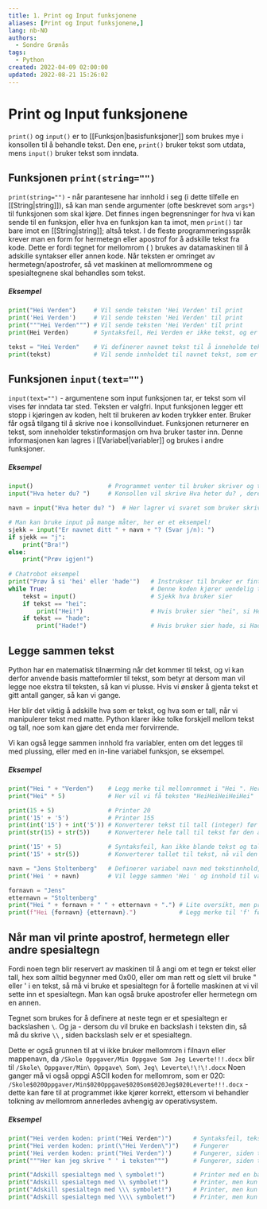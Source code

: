 ```yaml
---
title: 1. Print og Input funksjonene
aliases: [Print og Input funksjonene,]
lang: nb-NO
authors:
  - Sondre Grønås
tags:
  - Python
created: 2022-04-09 02:00:00
updated: 2022-08-21 15:26:02
---
```

# Print og Input funksjonene
`print()` og `input()` er to [[Funksjon|basisfunksjoner]] som brukes mye i konsollen til å behandle tekst. Den ene, `print()` bruker tekst som utdata, mens `input()` bruker tekst som inndata.

## Funksjonen `print(string="")`
`print(string="")` - når parantesene har innhold i seg (i dette tilfelle en [[String|string]]), så kan man sende argumenter (ofte beskrevet som `args*`) til funksjonen som skal kjøre. Det finnes ingen begrensninger for hva vi kan sende til en funksjon, eller hva en funksjon kan ta imot, men `print()` tar bare imot en [[String|string]]; altså tekst. I de fleste programmeringsspråk krever man en form for hermetegn eller apostrof for å adskille tekst fra kode. Dette er fordi tegnet for mellomrom ( ) brukes av datamaskinen til å adskille syntakser eller annen kode. Når teksten er omringet av hermetegn/apostrofer, så vet maskinen at mellomrommene og spesialtegnene skal behandles som tekst.

##### Eksempel
```python
print("Hei Verden") 	# Vil sende teksten 'Hei Verden' til print
print('Hei Verden')		# Vil sende teksten 'Hei Verden' til print
print("""Hei Verden""") # Vil sende teksten 'Hei Verden' til print
print(Hei Verden) 		# Syntaksfeil, Hei Verden er ikke tekst, og er derfor ikke definert

tekst = "Hei Verden"	# Vi definerer navnet tekst til å inneholde teksten 'Hei Verden' og lagre i RAM.
print(tekst) 			# Vil sende innholdet til navnet tekst, som er 'Hei Verden', til print.
```

## Funksjonen `input(text="")`
`input(text="")` - argumentene som input funksjonen tar, er tekst som vil vises før inndata tar sted. Teksten er valgfri. Input funksjonen legger ett stopp i kjøringen av koden, helt til brukeren av koden trykker enter. Bruker får også tilgang til å skrive noe i konsollvinduet. Funksjonen returnerer en tekst, som inneholder tekstinformasjon om hva bruker taster inn. Denne informasjonen kan lagres i [[Variabel|variabler]] og brukes i andre funksjoner.

##### Eksempel
```python
input()						# Programmet venter til bruker skriver og trykker enter, før den går videre.
input("Hva heter du? ")		# Konsollen vil skrive Hva heter du? , deretter kan bruker taste inn et svar.

navn = input("Hva heter du? ")	# Her lagrer vi svaret som bruker skriver, i en variabel med navn 'navn'

# Man kan bruke input på mange måter, her er et eksempel!
sjekk = input("Er navnet ditt " + navn + "? (Svar j/n): ")
if sjekk == "j":
	print("Bra!")
else:
	print("Prøv igjen!")
	
# Chatrobot eksempel
print("Prøv å si 'hei' eller 'hade'")	# Instrukser til bruker er fint å ha!
while True:								# Denne koden kjører uendelig til man trykker X
	tekst = input()						# Sjekk hva bruker sier
	if tekst == "hei":
		print("Hei!")					# Hvis bruker sier "hei", si Hei! tilbake.
	if tekst == "hade":
		print("Hade!")					# Hvis bruker sier hade, si Hade! tilbake.
```

## Legge sammen tekst
Python har en matematisk tilnærming når det kommer til tekst, og vi kan derfor anvende basis matteformler til tekst, som betyr at dersom man vil legge noe ekstra til teksten, så kan vi plusse. Hvis vi ønsker å gjenta tekst et gitt antall ganger, så kan vi gange. 

Her blir det viktig å adskille hva som er tekst, og hva som er tall, når vi manipulerer tekst med matte. Python klarer ikke tolke forskjell mellom tekst og tall, noe som kan gjøre det enda mer forvirrende.

Vi kan også legge sammen innhold fra variabler, enten om det legges til med plussing, eller med en in-line variabel funksjon, se eksempel.

##### Eksempel
```python
print("Hei " + "Verden")	# Legg merke til mellomrommet i "Hei ". Her blir resultatet "Hei Verden"
print("Hei" * 5)			# Her vil vi få teksten "HeiHeiHeiHeiHei"	

print(15 + 5)				# Printer 20
print('15' + '5')			# Printer 155
print(int('15') + int('5'))	# Konverterer tekst til tall (integer) før den adderer, og printer derfor 20
print(str(15) + str(5))		# Konverterer hele tall til tekst før den adderer, printer derfor 155

print('15' + 5)				# Syntaksfeil, kan ikke blande tekst og tall.
print('15' + str(5))		# Konverterer tallet til tekst, nå vil den printe 155

navn = "Jens Stoltenberg"	# Definerer variabel navn med tekstinnhold, "Jens Stoltenberg"
print('Hei ' + navn)		# Vil legge sammen 'Hei ' og innhold til variabel navn, "Hei Jens Stoltenberg"

fornavn = "Jens"
etternavn = "Stoltenberg"
print("Hei " + fornavn + " " + etternavn + ".")	# Lite oversikt, men printer Hei Jens Stoltenberg.
print(f"Hei {fornavn} {etternavn}.")			# Legg merke til 'f' før teksten starter.
```

## Når man vil printe apostrof, hermetegn eller andre spesialtegn
Fordi noen tegn blir reservert av maskinen til å angi om et tegn er tekst eller tall, hex som alltid begynner med 0x00, eller om man rett og slett vil bruke " eller ' i en tekst, så må vi bruke et spesialtegn for å fortelle maskinen at vi vil sette inn et spesialtegn. Man kan også bruke apostrofer eller hermetegn om en annen.

Tegnet som brukes for å definere at neste tegn er et spesialtegn er backslashen `\`. Og ja - dersom du vil bruke en backslash i teksten din, så må du skrive `\\` , siden backslash selv er et spesialtegn. 

Dette er også grunnen til at vi ikke bruker mellomrom i filnavn eller mappenavn, da `/Skole Oppgaver/Min Oppgave Som Jeg Leverte!!!.docx` blir til `/Skole\ Oppgaver/Min\ Oppgave\ Som\ Jeg\ Leverte\!\!\!.docx` Noen ganger må vi også oppgi ASCII koden for mellomrom, som er 020: `/Skole$020Oppgaver/Min$020Oppgave$020Som$020Jeg$020Leverte!!!.docx` - dette kan føre til at programmet ikke kjører korrekt, ettersom vi behandler tolkning av mellomrom annerledes avhengig av operativsystem.

##### Eksempel
```python
print("Hei verden koden: print("Hei Verden")") 		# Syntaksfeil, teksten bare slutter midt i.
print("Hei verden koden: print(\"Hei Verden\")")	# Fungerer
print('Hei verden koden: print("Hei Verden")')		# Fungerer, siden teksten defineres av ', ikke "
print("""Her kan jeg skrive " ' i teksten""")		# Fungerer, siden teksten defineres av """

print("Adskill spesialtegn med \ symbolet!")		# Printer med en backslash " \ "
print("Adskill spesialtegn med \\ symbolet!")		# Printer, men kun med en backslash " \ "
print("Adskill spesialtegn med \\\ symbolet!")		# Printer, men kun med to backslash " \\ "
print("Adskill spesialtegn med \\\\ symbolet!")		# Printer, men kun med to backslash " \\ "
```